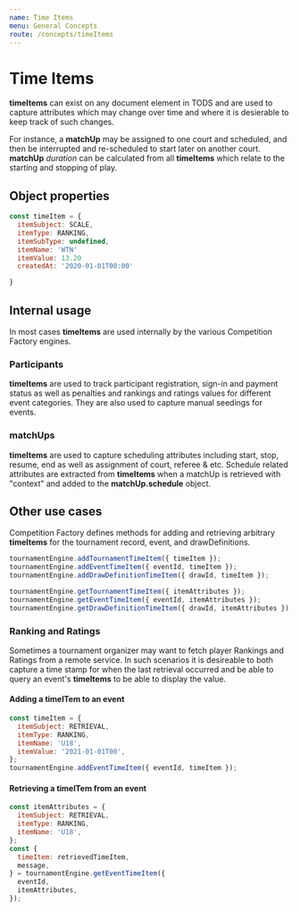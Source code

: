 ```yaml
---
name: Time Items
menu: General Concepts
route: /concepts/timeItems
---
```


# Time Items

**timeItems** can exist on any document element in TODS and are used to capture attributes which may change over time and where it is desierable to keep track of such changes.

For instance, a **matchUp** may be assigned to one court and scheduled, and then be interrupted and re-scheduled to start later on another court. **matchUp** _duration_ can be calculated from all **timeItems** which relate to the starting and stopping of play.

## Object properties

```js
const timeItem = {
  itemSubject: SCALE,
  itemType: RANKING,
  itemSubType: undefined,
  itemName: 'WTN'
  itemValue: 13.20
  createdAt: '2020-01-01T00:00'

}
```

## Internal usage

In most cases **timeItems** are used internally by the various Competition Factory engines.

### Participants

**timeItems** are used to track participant registration, sign-in and payment status as well as penalties and rankings and ratings values for different event categories. They are also used to capture manual seedings for events.

### matchUps

**timeItems** are used to capture scheduling attributes including start, stop, resume, end as well as assignment of court, referee & etc. Schedule related attributes are extracted from **timeItems** when a matchUp is retrieved with "context" and added to the **matchUp.schedule** object.

## Other use cases

Competition Factory defines methods for adding and retrieving arbitrary **timeItems** for the tournament record, event, and drawDefinitions.

```js
tournamentEngine.addTournamentTimeItem({ timeItem });
tournamentEngine.addEventTimeItem({ eventId, timeItem });
tournamentEngine.addDrawDefinitionTimeItem({ drawId, timeItem });

tournamentEngine.getTournamentTimeItem({ itemAttributes });
tournamentEngine.getEventTimeItem({ eventId, itemAttributes });
tournamentEngine.getDrawDefinitionTimeItem({ drawId, itemAttributes });
```

### Ranking and Ratings

Sometimes a tournament organizer may want to fetch player Rankings and Ratings from a remote service. In such scenarios it is desireable to both capture a time stamp for when the last retrieval occurred and be able to query an event's **timeItems** to be able to display the value.

#### Adding a timeITem to an event

```js
const timeItem = {
  itemSubject: RETRIEVAL,
  itemType: RANKING,
  itemName: 'U18',
  itemValue: '2021-01-01T00',
};
tournamentEngine.addEventTimeItem({ eventId, timeItem });
```

#### Retrieving a timeITem from an event

```js
const itemAttributes = {
  itemSubject: RETRIEVAL,
  itemType: RANKING,
  itemName: 'U18',
};
const {
  timeItem: retrievedTimeItem,
  message,
} = tournamentEngine.getEventTimeItem({
  eventId,
  itemAttributes,
});
```
